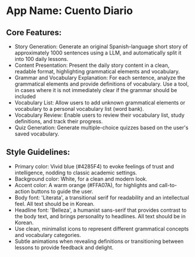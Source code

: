 # **App Name**: Cuento Diario

## Core Features:

- Story Generation: Generate an original Spanish-language short story of approximately 1000 sentences using a LLM, and automatically split it into 100 daily lessons.
- Content Presentation: Present the daily story content in a clean, readable format, highlighting grammatical elements and vocabulary.
- Grammar and Vocabulary Explanation: For each sentence, analyze the grammatical elements and provide definitions of vocabulary. Use a tool, in cases where it is not immediately clear if the grammar should be included
- Vocabulary List: Allow users to add unknown grammatical elements or vocabulary to a personal vocabulary list (word bank).
- Vocabulary Review: Enable users to review their vocabulary list, study definitions, and track their progress.
- Quiz Generation: Generate multiple-choice quizzes based on the user's saved vocabulary.

## Style Guidelines:

- Primary color: Vivid blue (#4285F4) to evoke feelings of trust and intelligence, nodding to classic academic settings.
- Background color: White, for a clean and modern look.
- Accent color: A warm orange (#FFA07A), for highlights and call-to-action buttons to guide the user.
- Body font: 'Literata', a transitional serif for readability and an intellectual feel. All text should be in Korean.
- Headline font: 'Belleza', a humanist sans-serif that provides contrast to the body text, and brings personality to headlines. All text should be in Korean.
- Use clean, minimalist icons to represent different grammatical concepts and vocabulary categories.
- Subtle animations when revealing definitions or transitioning between lessons to provide feedback and delight.